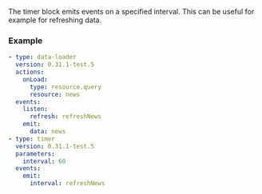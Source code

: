 The timer block emits events on a specified interval. This can be useful for example for refreshing
data.

### Example

```yaml
- type: data-loader
  version: 0.31.1-test.5
  actions:
    onLoad:
      type: resource.query
      resource: news
  events:
    listen:
      refresh: refreshNews
    emit:
      data: news
- type: timer
  version: 0.31.1-test.5
  parameters:
    interval: 60
  events:
    emit:
      interval: refreshNews
```
